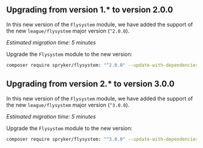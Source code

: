 

## Upgrading from version 1.* to version 2.0.0

In this new version of the `Flysystem` module, we have added the support of the new `league/flysystem` major version (`^2.0.0`).

*Estimated migration time: 5 minutes*

Upgrade the `Flysystem` module to the new version:

```bash
composer require spryker/flysystem: "^2.0.0" --update-with-dependencies
```

## Upgrading from version 2.* to version 3.0.0

In this new version of the `Flysystem` module, we have added the support of the new `league/flysystem` major version (`^3.0.0`).

*Estimated migration time: 5 minutes*

Upgrade the `Flysystem` module to the new version:

```bash
composer require spryker/flysystem: "^3.0.0" --update-with-dependencies
```

